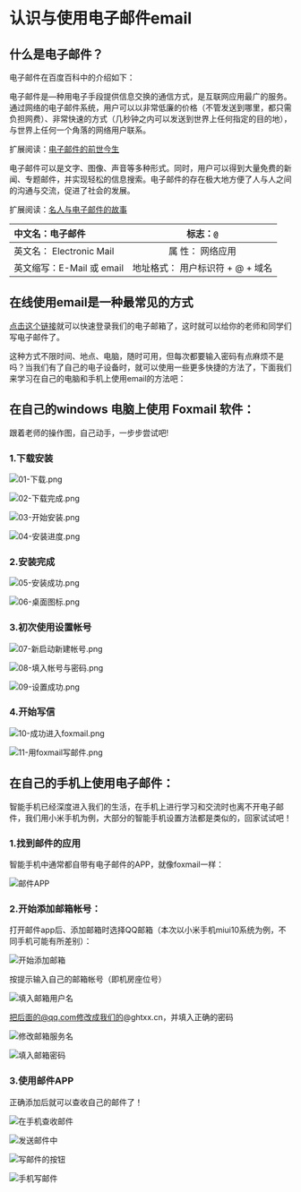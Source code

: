 # 认识与使用电子邮件email

## 什么是电子邮件？

电子邮件在百度百科中的介绍如下：

电子邮件是—种用电子手段提供信息交换的通信方式，是互联网应用最广的服务。通过网络的电子邮件系统，用户可以以非常低廉的价格（不管发送到哪里，都只需负担网费）、非常快速的方式（几秒钟之内可以发送到世界上任何指定的目的地），与世界上任何一个角落的网络用户联系。

扩展阅读：[电子邮件的前世今生](https://mp.weixin.qq.com/s/j1jtpTHo9AZJ7OJKv0S0PA)

电子邮件可以是文字、图像、声音等多种形式。同时，用户可以得到大量免费的新闻、专题邮件，并实现轻松的信息搜索。电子邮件的存在极大地方便了人与人之间的沟通与交流，促进了社会的发展。

扩展阅读：[名人与电子邮件的故事](https://mp.weixin.qq.com/s/sifFq3ZXwan2xX52WDMFiw)

| 中文名：电子邮件 | 标志：`@` |
| :--- | :---: |
| 英文名： Electronic Mail | 属 性： 网络应用 |
| 英文缩写：E-Mail 或 email | 地址格式： 用户标识符 + @ + 域名 |

## 在线使用email是一种最常见的方式

[点击这个链接](https://exmail.qq.com/cgi-bin/loginpage?t=logindomain&s=logout&f=biz&param=e1@ghtxx.cn)就可以快速登录我们的电子邮箱了，这时就可以给你的老师和同学们写电子邮件了。

这种方式不限时间、地点、电脑，随时可用，但每次都要输入密码有点麻烦不是吗？当我们有了自己的电子设备时，就可以使用一些更多快捷的方法了，下面我们来学习在自己的电脑和手机上使用email的方法吧：

## 在自己的windows 电脑上使用 Foxmail 软件：

跟着老师的操作图，自己动手，一步步尝试吧!

### 1.下载安装

![01-&#x4E0B;&#x8F7D;.png](../.gitbook/assets/01%20%281%29.png)

![02-&#x4E0B;&#x8F7D;&#x5B8C;&#x6210;.png](../.gitbook/assets/02.png)

![03-&#x5F00;&#x59CB;&#x5B89;&#x88C5;.png](../.gitbook/assets/03%20%281%29.png)

![04-&#x5B89;&#x88C5;&#x8FDB;&#x5EA6;.png](../.gitbook/assets/04%20%282%29.png)

### 2.安装完成

![05-&#x5B89;&#x88C5;&#x6210;&#x529F;.png](../.gitbook/assets/05%20%281%29.png)

![06-&#x684C;&#x9762;&#x56FE;&#x6807;.png](../.gitbook/assets/06%20%281%29.png)

### 3.初次使用设置帐号

![07-&#x65B0;&#x542F;&#x52A8;&#x65B0;&#x5EFA;&#x5E10;&#x53F7;.png](../.gitbook/assets/07%20%282%29.png)

![08-&#x586B;&#x5165;&#x5E10;&#x53F7;&#x4E0E;&#x5BC6;&#x7801;.png](../.gitbook/assets/08%20%282%29.png)

![09-&#x8BBE;&#x7F6E;&#x6210;&#x529F;.png](../.gitbook/assets/09.png)

### 4.开始写信

![10-&#x6210;&#x529F;&#x8FDB;&#x5165;foxmail.png](../.gitbook/assets/10%20%282%29.png)

![11-&#x7528;foxmail&#x5199;&#x90AE;&#x4EF6;.png](../.gitbook/assets/11%20%281%29.png)

## 在自己的手机上使用电子邮件：

智能手机已经深度进入我们的生活，在手机上进行学习和交流时也离不开电子邮件，我们用小米手机为例，大部分的智能手机设置方法都是类似的，回家试试吧！

### 1.找到邮件的应用

智能手机中通常都自带有电子邮件的APP，就像foxmail一样：

![&#x90AE;&#x4EF6;APP](../.gitbook/assets/1%20%281%29.png)

### 2.开始添加邮箱帐号：

打开邮件app后、添加邮箱时选择QQ邮箱（本次以小米手机miui10系统为例，不同手机可能有所差别）：

![&#x5F00;&#x59CB;&#x6DFB;&#x52A0;&#x90AE;&#x7BB1;](../.gitbook/assets/2%20%281%29.png)

按提示输入自己的邮箱帐号（即机房座位号）

![&#x586B;&#x5165;&#x90AE;&#x7BB1;&#x7528;&#x6237;&#x540D;](../.gitbook/assets/3%20%281%29.png)

把后面的@qq.com修改成我们的@ghtxx.cn，并填入正确的密码

![&#x4FEE;&#x6539;&#x90AE;&#x7BB1;&#x670D;&#x52A1;&#x540D;](../.gitbook/assets/4%20%281%29.png)

![&#x586B;&#x5165;&#x90AE;&#x7BB1;&#x5BC6;&#x7801;](../.gitbook/assets/5%20%281%29.png)

### 3.使用邮件APP

正确添加后就可以查收自己的邮件了！

![&#x5728;&#x624B;&#x673A;&#x67E5;&#x6536;&#x90AE;&#x4EF6;](../.gitbook/assets/6%20%281%29.png)

![&#x53D1;&#x9001;&#x90AE;&#x4EF6;&#x4E2D;](../.gitbook/assets/发送邮件中.png)

![&#x5199;&#x90AE;&#x4EF6;&#x7684;&#x6309;&#x94AE;](../.gitbook/assets/写邮件的按钮.png)

![&#x624B;&#x673A;&#x5199;&#x90AE;&#x4EF6;](../.gitbook/assets/手机写邮件.png)

